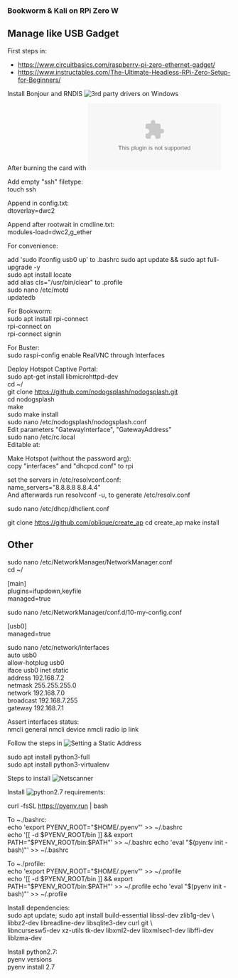 ### Bookworm & Kali on RPi Zero W  
  
## Manage like USB Gadget  
  
First steps in:  
 - https://www.circuitbasics.com/raspberry-pi-zero-ethernet-gadget/  
 - https://www.instructables.com/The-Ultimate-Headless-RPi-Zero-Setup-for-Beginners/  
  
Install Bonjour and RNDIS ![3rd party drivers](https://github.com/scripting-drafts/Distributions-Development/tree/main/Third%20Party) on Windows  
  
After burning the card with ![the official burner](https://downloads.raspberrypi.org/imager/imager_latest.exe)  
  
Add empty "ssh" filetype:  
touch ssh  
  
Append in config.txt:  
dtoverlay=dwc2  
  
Append after rootwait in cmdline.txt:  
modules-load=dwc2,g_ether  
  
For convenience:  

<!-- sudo nano /etc/dhcp/dhcpd.conf  
interface usb0
static ip_address=192.168.100.100/24
static routers=192.168.100.1
static domain_name_servers=192.168.100.1 -->
  
add 'sudo ifconfig usb0 up' to .bashrc
sudo apt update && sudo apt full-upgrade -y  
sudo apt install locate  
add alias cls="/usr/bin/clear" to .profile  
sudo nano /etc/motd  
updatedb  

For Bookworm:  
sudo apt install rpi-connect  
rpi-connect on  
rpi-connect signin  

For Buster:  
sudo raspi-config
enable RealVNC through Interfaces  
  
Deploy Hotspot Captive Portal:  
sudo apt-get install libmicrohttpd-dev  
cd ~/  
git clone https://github.com/nodogsplash/nodogsplash.git  
cd nodogsplash  
make  
sudo make install  
sudo nano /etc/nodogsplash/nodogsplash.conf  
Edit parameters "GatewayInterface", "GatewayAddress"  
sudo nano /etc/rc.local  
Editable at:  

Make Hotspot (without the password arg):  
copy "interfaces" and "dhcpcd.conf" to rpi  

set the servers in /etc/resolvconf.conf:  
name_servers="8.8.8.8 8.8.4.4"  
And afterwards run resolvconf -u, to generate /etc/resolv.conf  
  
sudo nano /etc/dhcp/dhclient.conf

git clone https://github.com/oblique/create_ap
cd create_ap
make install




## Other
sudo nano /etc/NetworkManager/NetworkManager.conf  
cd ~/  
  
[main]  
   plugins=ifupdown,keyfile  
   managed=true  

sudo nano /etc/NetworkManager/conf.d/10-my-config.conf
  
[usb0]  
   managed=true  
  


sudo nano /etc/network/interfaces  
auto usb0  
allow-hotplug usb0  
iface usb0 inet static  
        address 192.168.7.2  
        netmask 255.255.255.0  
        network 192.168.7.0  
        broadcast 192.168.7.255  
        gateway 192.168.7.1  
  
Assert interfaces status:  
nmcli general
nmcli device
nmcli radio
ip link

Follow the steps in ![Setting a Static Address](https://raspberrypi.stackexchange.com/questions/145593/how-do-i-set-up-networking-on-raspberry-pi-os-bookworm)  
  
  
sudo apt install python3-full  
sudo apt install python3-virtualenv  

    
Steps to install ![Netscanner](https://github.com/Chleba/netscanner)  
  
Install ![python2.7 requirements](https://github.com/pyenv/pyenv?tab=readme-ov-file#a-getting-pyenv):  
  
curl -fsSL https://pyenv.run | bash  
  
To ~./bashrc:  
echo 'export PYENV_ROOT="$HOME/.pyenv"' >> ~/.bashrc  
echo '[[ -d $PYENV_ROOT/bin ]] && export PATH="$PYENV_ROOT/bin:$PATH"' >> ~/.bashrc  
echo 'eval "$(pyenv init - bash)"' >> ~/.bashrc  
  
To ~./profile:  
echo 'export PYENV_ROOT="$HOME/.pyenv"' >> ~/.profile  
echo '[[ -d $PYENV_ROOT/bin ]] && export PATH="$PYENV_ROOT/bin:$PATH"' >> ~/.profile  
echo 'eval "$(pyenv init - bash)"' >> ~/.profile  
  
Install dependencies:  
sudo apt update; sudo apt install build-essential libssl-dev zlib1g-dev \  
libbz2-dev libreadline-dev libsqlite3-dev curl git \  
libncursesw5-dev xz-utils tk-dev libxml2-dev libxmlsec1-dev libffi-dev liblzma-dev  
  
Install python2.7:  
pyenv versions  
pyenv install 2.7  
